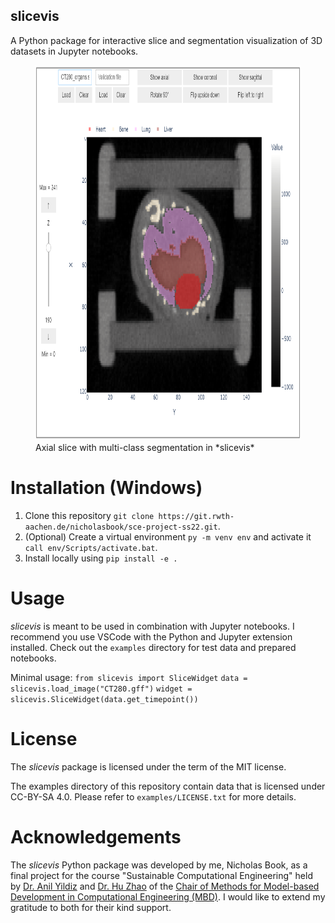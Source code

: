 ## slicevis
A Python package for interactive slice and segmentation visualization of 3D datasets in Jupyter notebooks.


<figure>
    <img src="slicevis_axial.png" width="800" height="600" alt="Axial slice visualization.">
    <figcaption>Axial slice with multi-class segmentation in *slicevis*</figcaption>
</figure>

# Installation (Windows)
1. Clone this repository `git clone https://git.rwth-aachen.de/nicholasbook/sce-project-ss22.git`.
2. (Optional) Create a virtual environment `py -m venv env` and activate it `call env/Scripts/activate.bat`.
3. Install locally using `pip install -e .`

# Usage
*slicevis* is meant to be used in combination with Jupyter notebooks. I recommend you use VSCode with the Python and Jupyter extension installed.
Check out the `examples` directory for test data and prepared notebooks.

Minimal usage:
`from slicevis import SliceWidget`
`data = slicevis.load_image("CT280.gff")`
`widget = slicevis.SliceWidget(data.get_timepoint())` 

# License
The *slicevis* package is licensed under the term of the MIT license.

The examples directory of this repository contain data that is licensed under CC-BY-SA 4.0. Please refer to `examples/LICENSE.txt` for more details.

# Acknowledgements
The *slicevis* Python package was developed by me, Nicholas Book, as a final project for the course "Sustainable Computational Engineering" held by [Dr. Anil Yildiz](https://www.mbd.rwth-aachen.de/cms/mbd/Der-Lehrstuhl/Team/~qqcsz/Anil-Yildiz/) and [Dr. Hu Zhao](https://www.mbd.rwth-aachen.de/cms/mbd/Der-Lehrstuhl/Team/~qneki/Hu-Zhao/) of the [Chair of Methods for Model-based Development in Computational Engineering (MBD)](https://www.mbd.rwth-aachen.de/cms/~qamyz/mbd/). I would like to extend my gratitude to both for their kind support. 

